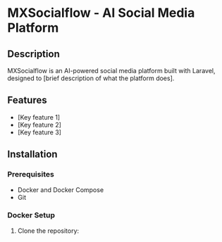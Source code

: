 # MXSocialflow - AI Social Media Platform

## Description
MXSocialflow is an AI-powered social media platform built with Laravel, designed to [brief description of what the platform does].

## Features
- [Key feature 1]
- [Key feature 2]
- [Key feature 3]

## Installation

### Prerequisites
- Docker and Docker Compose
- Git

### Docker Setup
1. Clone the repository:
